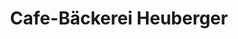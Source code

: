 ---
title: "Cafe-Bäckerei Heuberger"
url: /strass-in-steiermark/cafe-baeckerei-heuberger/
shop: Bäckerei
---